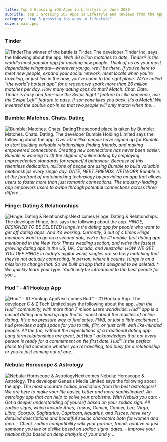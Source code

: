 ```yaml
---
title: Top 5 Grossing iOS Apps in Lifestyle in June 2020
subTitle: Top 5 Grossing iOS Apps in Lifestyle and Reviews from the AppStore in June 2020.
category: "top 5 grossing ios apps in lifestyle"
cover: main.png
---
```


### Tinder

![Tinder](https://is1-ssl.mzstatic.com/image/thumb/Purple123/v4/27/11/28/27112846-9d92-8fe4-d8a6-e427cb6a040a/AppIcon-1x_U007emarketing-0-7-0-0-85-220.png/100x100bb.png)The winner of the battle is Tinder. The developer Tinder Inc. says the following about the app. _With 30 billion matches to date, Tinder® is the world’s most popular app for meeting new people. Think of us as your most dependable wingmate—wherever you go, we’ll be there. If you’re here to meet new people, expand your social network, meet locals when you’re traveling, or just live in the now, you’ve come to the right place. We’re called “the world’s hottest app” for a reason: we spark more than 26 million matches per day. How many dating apps do that?  Match. Chat. Date. Tinder is easy and fun—use the Swipe Right™ feature to Like someone, use the Swipe Left™ feature to pass. If someone likes you back, It’s a Match! We invented the double opt-in so that two people will only match when the_...

### Bumble: Matches. Chats. Dating

![Bumble: Matches. Chats. Dating](https://is3-ssl.mzstatic.com/image/thumb/Purple113/v4/05/91/b0/0591b03f-52b0-eac4-a32d-6302e4a621c0/AppIcon-0-0-1x_U007emarketing-0-0-0-7-0-0-sRGB-0-0-0-GLES2_U002c0-512MB-85-220-0-0.png/100x100bb.png)The second place is taken by Bumble: Matches. Chats. Dating. The developer Bumble Holding Limited says the following about the app. _Over 50 million people have signed up for Bumble to start building valuable relationships, finding friends, and making empowered connections.  Creating new connections has never been easier. Bumble is working to lift the stigma of online dating by employing unprecedented standards for respectful behaviour. Because of this relentless dedication, millions of people are using Bumble to build valuable relationships every single day.  DATE, MEET FRIENDS, NETWORK  Bumble is at the forefront of matchmaking technology by providing an app that allows users to foster more than just romantic connections. The industry-leading app empowers users to swipe through potential connections across three differe_...

### Hinge: Dating & Relationships

![Hinge: Dating & Relationships](https://is3-ssl.mzstatic.com/image/thumb/Purple113/v4/b1/b1/fe/b1b1feaa-146a-326f-34cf-e410016eab7e/AppIcon-0-0-1x_U007emarketing-0-0-0-5-0-0-sRGB-0-0-0-GLES2_U002c0-512MB-85-220-0-0.png/100x100bb.png)Next comes Hinge: Dating & Relationships. The developer Hinge, Inc. says the following about the app. _HINGE, DESIGNED TO BE DELETED Hinge is the dating app for people who want to get off dating apps. And it’s working. Currently, 3 out of 4 times Hinge members want to go on a second date, we’re the #1 mobile-first dating app mentioned in the New York Times wedding section, and we’re the fastest growing dating app in the US, UK, Canada, and Australia.  HOW WE GET YOU OFF HINGE In today’s digital world, singles are so busy matching that they’re not actually connecting, in person, where it counts. Hinge is on a mission to change that. So we built an app that’s designed to be deleted.  * We quickly learn your type. You’ll only be introduced to the best people for you_...

### Hud™ - #1 Hookup App

![Hud™ - #1 Hookup App](https://is3-ssl.mzstatic.com/image/thumb/Purple113/v4/9a/66/ff/9a66ff1b-9a90-9084-97a1-4827db47533d/AppIcon-0-1x_U007emarketing-0-7-0-sRGB-85-220.png/100x100bb.png)Next comes Hud™ - #1 Hookup App. The developer C & Z Tech Limited says the following about the app. _Join the Hud™ community, with more than 7 million users worldwide.   Hud™ app is a casual dating and hookup app that is honest about the realities of online dating.  It’s a no pressure way to find dates, FWB, or just a little excitement. hud provides a safe space for you to talk, flirt, or ‘just chill’ with like-minded people. All the fun, without the expectations of a traditional dating app.   Long term relationships are great, but Hud™ acknowledges that not every person is ready for a commitment on the first date. Hud™ is the perfect place to find someone whether you’re travelling, too busy for a relationship or you’re just coming out of one_...

### Nebula: Horoscope & Astrology

![Nebula: Horoscope & Astrology](https://is3-ssl.mzstatic.com/image/thumb/Purple123/v4/ac/35/75/ac357559-478c-1c02-f503-767c76fe34ee/AppIcon-0-0-1x_U007emarketing-0-0-0-5-0-0-sRGB-0-0-0-GLES2_U002c0-512MB-85-220-0-0.png/100x100bb.png)Next comes Nebula: Horoscope & Astrology. The developer Genesis Media Limited says the following about the app. _The most accurate zodiac predictions from the best astrologers! We are here to make your life easier, better and more sophisticated. An astrology app that can help to solve your problems. With Nebula you can: - Get a deeper understanding of yourself based on your zodiac sign. All zodiac signs, which include Aries, Taurus, Gemini, Cancer, Leo, Virgo, Libra, Scorpio, Sagittarius, Capricorn, Aquarius, and Pisces, have very detailed descriptions and beautiful zodiac characters both for women and men.  - Check zodiac compatibility with your partner, friend, relative or just someone you like or dislike based on zodiac signs’ dates.  - Improve your relationships based on deep analysis of your and y_...

